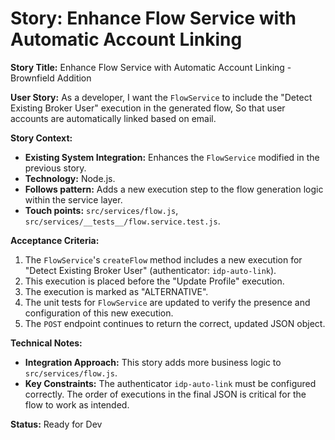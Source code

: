 # Story: Enhance Flow Service with Automatic Account Linking

**Story Title:** Enhance Flow Service with Automatic Account Linking - Brownfield Addition

**User Story:**
As a developer,
I want the `FlowService` to include the "Detect Existing Broker User" execution in the generated flow,
So that user accounts are automatically linked based on email.

**Story Context:**
*   **Existing System Integration:** Enhances the `FlowService` modified in the previous story.
*   **Technology:** Node.js.
*   **Follows pattern:** Adds a new execution step to the flow generation logic within the service layer.
*   **Touch points:** `src/services/flow.js`, `src/services/__tests__/flow.service.test.js`.

**Acceptance Criteria:**
1.  The `FlowService`'s `createFlow` method includes a new execution for "Detect Existing Broker User" (authenticator: `idp-auto-link`).
2.  This execution is placed before the "Update Profile" execution.
3.  The execution is marked as "ALTERNATIVE".
4.  The unit tests for `FlowService` are updated to verify the presence and configuration of this new execution.
5.  The `POST` endpoint continues to return the correct, updated JSON object.

**Technical Notes:**
*   **Integration Approach:** This story adds more business logic to `src/services/flow.js`.
*   **Key Constraints:** The authenticator `idp-auto-link` must be configured correctly. The order of executions in the final JSON is critical for the flow to work as intended.

**Status:** Ready for Dev
